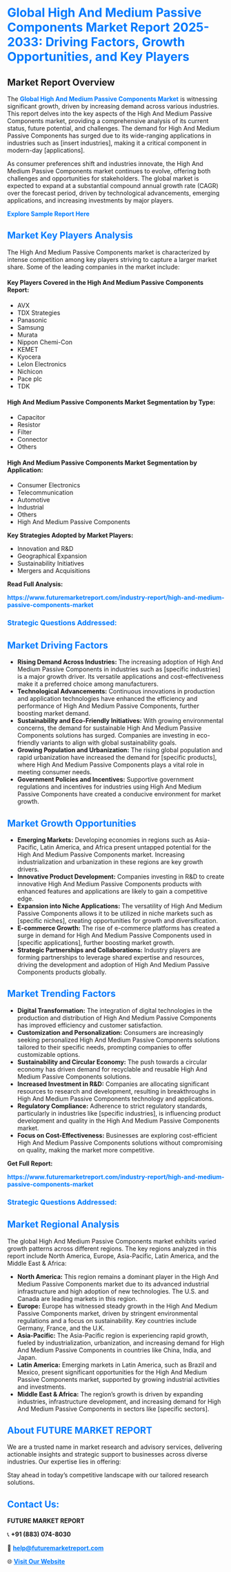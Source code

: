 <h1 style="color: #007BFF;">Global High And Medium Passive Components Market Report 2025-2033: Driving Factors, Growth Opportunities, and Key Players</h1>

<section id="overview">
<h2>Market Report Overview</h2>
<p>The <a href="https://www.futuremarketreport.com/industry-report/high-and-medium-passive-components-market" style="color: #007BFF; text-decoration: none;"><strong>Global High And Medium Passive Components Market</strong></a> is witnessing significant growth, driven by increasing demand across various industries. This report delves into the key aspects of the High And Medium Passive Components market, providing a comprehensive analysis of its current status, future potential, and challenges. The demand for High And Medium Passive Components has surged due to its wide-ranging applications in industries such as [insert industries], making it a critical component in modern-day [applications].</p>
<p>As consumer preferences shift and industries innovate, the High And Medium Passive Components market continues to evolve, offering both challenges and opportunities for stakeholders. The global market is expected to expand at a substantial compound annual growth rate (CAGR) over the forecast period, driven by technological advancements, emerging applications, and increasing investments by major players.</p>
</section>

<section id="overview">
<p><a href="https://www.futuremarketreport.com/request-sample/reportId=111521" style="color: #007BFF; text-decoration: none;"><strong>Explore Sample Report Here</strong></a></p>
</section>

<section id="key-players">
<h2 style="color: #007BFF;">Market Key Players Analysis</h2>
<p>The High And Medium Passive Components market is characterized by intense competition among key players striving to capture a larger market share. Some of the leading companies in the market include:</p>
<h4>Key Players Covered in the High And Medium Passive Components Report:</h4>
<ul><li>AVX</li><li>TDX Strategies</li><li>Panasonic</li><li>Samsung</li><li>Murata</li><li>Nippon Chemi-Con</li><li>KEMET</li><li>Kyocera</li><li>Lelon Electronics</li><li>Nichicon</li><li>Pace plc</li><li>TDK</li></ul>
<h4>High And Medium Passive Components Market Segmentation by Type:</h4>
<ul><li>Capacitor</li><li>Resistor</li><li>Filter</li><li>Connector</li><li>Others</li></ul>

<h4>High And Medium Passive Components Market Segmentation by Application:</h4>
<ul><li>Consumer Electronics</li><li>Telecommunication</li><li>Automotive</li><li>Industrial</li><li>Others</li><li>High And Medium Passive Components</li></ul>
<p><strong>Key Strategies Adopted by Market Players:</strong></p>
<ul>
<li>Innovation and R&D</li>
<li>Geographical Expansion</li>
<li>Sustainability Initiatives</li>
<li>Mergers and Acquisitions</li>
</ul>
</section>

<section>
<p><strong>Read Full Analysis: </strong></p><a href="https://www.futuremarketreport.com/industry-report/high-and-medium-passive-components-market" style="color: #007BFF; text-decoration: none;"><strong>https://www.futuremarketreport.com/industry-report/high-and-medium-passive-components-market</strong></a>
<h3 style="color: #007BFF;">Strategic Questions Addressed:</h3>
</section>

<section id="driving-factors">
<h2 style="color: #007BFF;">Market Driving Factors</h2>
<ul>
<li><strong>Rising Demand Across Industries:</strong> The increasing adoption of High And Medium Passive Components in industries such as [specific industries] is a major growth driver. Its versatile applications and cost-effectiveness make it a preferred choice among manufacturers.</li>
<li><strong>Technological Advancements:</strong> Continuous innovations in production and application technologies have enhanced the efficiency and performance of High And Medium Passive Components, further boosting market demand.</li>
<li><strong>Sustainability and Eco-Friendly Initiatives:</strong> With growing environmental concerns, the demand for sustainable High And Medium Passive Components solutions has surged. Companies are investing in eco-friendly variants to align with global sustainability goals.</li>
<li><strong>Growing Population and Urbanization:</strong> The rising global population and rapid urbanization have increased the demand for [specific products], where High And Medium Passive Components plays a vital role in meeting consumer needs.</li>
<li><strong>Government Policies and Incentives:</strong> Supportive government regulations and incentives for industries using High And Medium Passive Components have created a conducive environment for market growth.</li>
</ul>
</section>

<section id="growth-opportunities">
<h2 style="color: #007BFF;">Market Growth Opportunities</h2>
<ul>
<li><strong>Emerging Markets:</strong> Developing economies in regions such as Asia-Pacific, Latin America, and Africa present untapped potential for the High And Medium Passive Components market. Increasing industrialization and urbanization in these regions are key growth drivers.</li>
<li><strong>Innovative Product Development:</strong> Companies investing in R&D to create innovative High And Medium Passive Components products with enhanced features and applications are likely to gain a competitive edge.</li>
<li><strong>Expansion into Niche Applications:</strong> The versatility of High And Medium Passive Components allows it to be utilized in niche markets such as [specific niches], creating opportunities for growth and diversification.</li>
<li><strong>E-commerce Growth:</strong> The rise of e-commerce platforms has created a surge in demand for High And Medium Passive Components used in [specific applications], further boosting market growth.</li>
<li><strong>Strategic Partnerships and Collaborations:</strong> Industry players are forming partnerships to leverage shared expertise and resources, driving the development and adoption of High And Medium Passive Components products globally.</li>
</ul>
</section>

<section id="trending-factors">
<h2 style="color: #007BFF;">Market Trending Factors</h2>
<ul>
<li><strong>Digital Transformation:</strong> The integration of digital technologies in the production and distribution of High And Medium Passive Components has improved efficiency and customer satisfaction.</li>
<li><strong>Customization and Personalization:</strong> Consumers are increasingly seeking personalized High And Medium Passive Components solutions tailored to their specific needs, prompting companies to offer customizable options.</li>
<li><strong>Sustainability and Circular Economy:</strong> The push towards a circular economy has driven demand for recyclable and reusable High And Medium Passive Components solutions.</li>
<li><strong>Increased Investment in R&D:</strong> Companies are allocating significant resources to research and development, resulting in breakthroughs in High And Medium Passive Components technology and applications.</li>
<li><strong>Regulatory Compliance:</strong> Adherence to strict regulatory standards, particularly in industries like [specific industries], is influencing product development and quality in the High And Medium Passive Components market.</li>
<li><strong>Focus on Cost-Effectiveness:</strong> Businesses are exploring cost-efficient High And Medium Passive Components solutions without compromising on quality, making the market more competitive.</li>
</ul>
</section>

<section>
<p><strong>Get Full Report: </strong></p><a href="https://www.futuremarketreport.com/industry-report/high-and-medium-passive-components-market" style="color: #007BFF; text-decoration: none;"><strong>https://www.futuremarketreport.com/industry-report/high-and-medium-passive-components-market</strong></a>
<h3 style="color: #007BFF;">Strategic Questions Addressed:</h3>
</section>


<section id="regional-analysis">
<h2 style="color: #007BFF;">Market Regional Analysis</h2>
<p>The global High And Medium Passive Components market exhibits varied growth patterns across different regions. The key regions analyzed in this report include North America, Europe, Asia-Pacific, Latin America, and the Middle East & Africa:</p>
<ul>
<li><strong>North America:</strong> This region remains a dominant player in the High And Medium Passive Components market due to its advanced industrial infrastructure and high adoption of new technologies. The U.S. and Canada are leading markets in this region.</li>
<li><strong>Europe:</strong> Europe has witnessed steady growth in the High And Medium Passive Components market, driven by stringent environmental regulations and a focus on sustainability. Key countries include Germany, France, and the U.K.</li>
<li><strong>Asia-Pacific:</strong> The Asia-Pacific region is experiencing rapid growth, fueled by industrialization, urbanization, and increasing demand for High And Medium Passive Components in countries like China, India, and Japan.</li>
<li><strong>Latin America:</strong> Emerging markets in Latin America, such as Brazil and Mexico, present significant opportunities for the High And Medium Passive Components market, supported by growing industrial activities and investments.</li>
<li><strong>Middle East & Africa:</strong> The region’s growth is driven by expanding industries, infrastructure development, and increasing demand for High And Medium Passive Components in sectors like [specific sectors].</li>
</ul>
</section>

<footer>
<h2 style="color: #007BFF;">About FUTURE MARKET REPORT</h2>
<p>We are a trusted name in market research and advisory services, delivering actionable insights and strategic support to businesses across diverse industries. Our expertise lies in offering:</p>

<p>Stay ahead in today’s competitive landscape with our tailored research solutions.</p>

<h2 style="color: #007BFF;">Contact Us:</h2>
<p><strong>FUTURE MARKET REPORT</strong></p>
<p>📞 <strong>+91 (883) 074-8030</strong></p>
<p>📧 <strong><a href="mailto:help@futuremarketreport.com" style="color: #007BFF;">help@futuremarketreport.com</a></strong></p>
<p>🌐 <strong><a href="https://www.futuremarketreport.com/" style="color: #007BFF;">Visit Our Website</a></strong></p>
</footer>